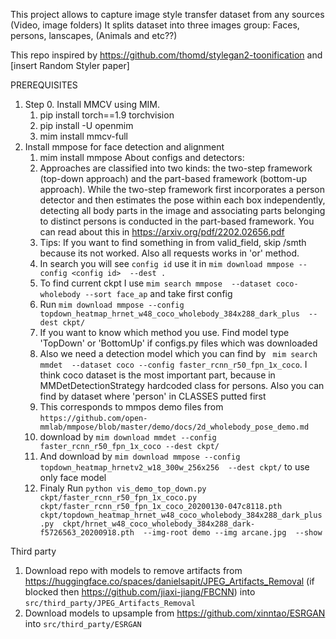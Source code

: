 This project allows to capture image style transfer dataset from any sources (Video, image folders)
It splits dataset into three images group: Faces, persons, lanscapes, (Animals and etc??) 

This repo inspired by https://github.com/thomd/stylegan2-toonification and [insert Random Styler paper]

PREREQUISITES
1. Step 0. Install MMCV using MIM.
   1. pip install torch==1.9 torchvision
   2. pip install -U openmim
   3. mim install mmcv-full
2. Install mmpose for face detection and alignment
   1. mim install mmpose
About configs and detectors:
   2. Approaches are classified into two kinds: the
two-step framework (top-down approach) and the part-based
framework (bottom-up approach). While the two-step framework first incorporates a person detector and then estimates
the pose within each box independently, detecting all body
parts in the image and associating parts belonging to distinct
persons is conducted in the part-based framework. You  can read about this in https://arxiv.org/pdf/2202.02656.pdf
   3. Tips: If you  want to find something in from valid_field, skip /smth because its not worked. Also all requests works in 'or' method.
   4. In search you will see `config id` use it in `mim download mmpose --config <config id>  --dest .`
   5. To find current ckpt I use `mim search mmpose  --dataset coco-wholebody --sort face_ap` and take first config
   6. Run `mim download mmpose --config topdown_heatmap_hrnet_w48_coco_wholebody_384x288_dark_plus  --dest ckpt/`
   7. If you want to know which method you use. Find model type 'TopDown' or 'BottomUp' if configs.py files which was downloaded
   8. Also we need a detection model which you can find by ` mim search mmdet  --dataset coco --config faster_rcnn_r50_fpn_1x_coco`. I think coco dataset is the most important part, because in MMDetDetectionStrategy hardcoded class for persons. Also you can find by dataset where 'person' in CLASSES putted first 
   9. This corresponds to mmpos demo files from `https://github.com/open-mmlab/mmpose/blob/master/demo/docs/2d_wholebody_pose_demo.md`
   10. download by `mim download mmdet --config faster_rcnn_r50_fpn_1x_coco --dest ckpt/`
   11. And download by `mim download mmpose --config topdown_heatmap_hrnetv2_w18_300w_256x256  --dest ckpt/` to use only face model
   11. Finaly Run `python vis_demo_top_down.py ckpt/faster_rcnn_r50_fpn_1x_coco.py ckpt/faster_rcnn_r50_fpn_1x_coco_20200130-047c8118.pth ckpt/topdown_heatmap_hrnet_w48_coco_wholebody_384x288_dark_plus.py  ckpt/hrnet_w48_coco_wholebody_384x288_dark-f5726563_20200918.pth  --img-root demo --img arcane.jpg  --show`

Third party
1. Download repo with models to remove artifacts from https://huggingface.co/spaces/danielsapit/JPEG_Artifacts_Removal (if blocked then https://github.com/jiaxi-jiang/FBCNN) into `src/third_party/JPEG_Artifacts_Removal`
2. Download models to upsample from https://github.com/xinntao/ESRGAN into `src/third_party/ESRGAN`
